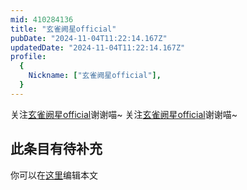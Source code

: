 ```yaml
---
mid: 410284136
title: "玄雀阙星official"
pubDate: "2024-11-04T11:22:14.167Z"
updatedDate: "2024-11-04T11:22:14.167Z"
profile:
  {
    Nickname: ["玄雀阙星official"],
  }
---
```


关注[玄雀阙星official](https://space.bilibili.com/410284136)谢谢喵~ 关注[玄雀阙星official](https://space.bilibili.com/410284136)谢谢喵~

## 此条目有待补充
你可以在[这里](https://github.com/Yuhanawa/VTuber.ICU-Content/edit/master/v/玄雀阙星official/index.md)编辑本文
